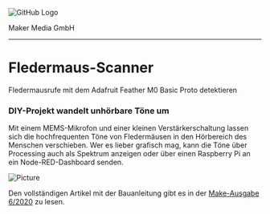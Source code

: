 ![GitHub Logo](http://www.heise.de/make/icons/make_logo.png)

Maker Media GmbH
*** 

# Fledermaus-Scanner
Fledermausrufe mit dem Adafruit Feather M0 Basic Proto detektieren

### DIY-Projekt wandelt unhörbare Töne um

Mit einem MEMS-Mikrofon und einer kleinen Verstärkerschaltung lassen sich die hochfrequenten Töne von Fledermäusen in den Hörbereich des Menschen verschieben. Wer es lieber grafisch mag, kann die Töne über Processing auch als Spektrum anzeigen oder über einen Raspberry Pi an ein Node-RED-Dashboard senden.

![Picture](https://github.com/MakeMagazinDE/Fledermaus-Scanner/blob/main/Fledermausscanner.jpg)

Den vollständigen Artikel mit der Bauanleitung gibt es in der [Make-Ausgabe 6/2020](https://www.heise.de/select/make/2020/6/seite-72) zu lesen. 

